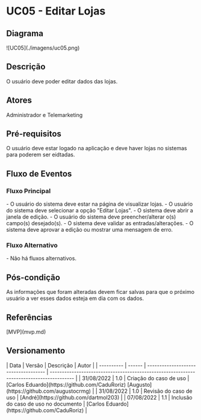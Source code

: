 <h1> UC05 - Editar Lojas </h1>

<h2><strong>Diagrama</strong></h2>
![UC05](./imagens/uc05.png)

<h2><strong>Descrição</strong></h2>
O usuário deve poder editar dados das lojas.

<h2><strong>Atores</strong></h2>
Administrador e Telemarketing

<h2><strong>Pré-requisitos</strong></h2>
O usuário deve estar logado na aplicação e deve haver lojas no sistemas para poderem ser eidtadas.

<h2><strong>Fluxo de Eventos</strong></h2>
<h3>Fluxo Principal</h3>
- O usuário do sistema deve estar na página de visualizar lojas.
- O usuário do sistema deve selecionar a opção "Editar Lojas".
- O sistema deve abrir a janela de edição.
- O usuário do sistema deve preencher/alterar o(s) campo(s) desejado(s).
- O sistema deve validar as entradas/alterações.
- O sistema deve aprovar a edição ou mostrar uma mensagem de erro.

<h3>Fluxo Alternativo</h3>
- Não há fluxos alternativos.

<h2><strong>Pós-condição</strong></h2>
As informações que foram alteradas devem ficar salvas para que o próximo usuário a ver esses dados esteja em dia com os dados.
<h2><strong>Referências</strong></h2>
[MVP](mvp.md)
<h2><strong>Versionamento</strong></h2>
| Data       | Versão | Descrição                            | Autor                                                                                    |
| ---------- | ------ | ------------------------------------ | ---------------------------------------------------------------------------------------- |
| 31/08/2022 | 1.0    | Criação do caso de uso               | [Carlos Eduardo](https://github.com/CaduRoriz) [Augusto](https://github.com/augustocrmg) |
| 31/08/2022 | 1.0    | Revisão do caso de uso               | [André](https://github.com/dartmol203)                                                   |
| 07/08/2022 | 1.1    | Inclusão do caso de uso no documento | [Carlos Eduardo](https://github.com/CaduRoriz)                                           |